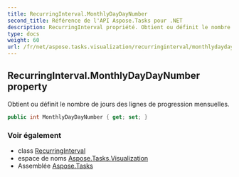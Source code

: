 ```yaml
---
title: RecurringInterval.MonthlyDayDayNumber
second_title: Référence de l'API Aspose.Tasks pour .NET
description: RecurringInterval propriété. Obtient ou définit le nombre de jours des lignes de progression mensuelles.
type: docs
weight: 60
url: /fr/net/aspose.tasks.visualization/recurringinterval/monthlydaydaynumber/
---
```

## RecurringInterval.MonthlyDayDayNumber property

Obtient ou définit le nombre de jours des lignes de progression mensuelles.

```csharp
public int MonthlyDayDayNumber { get; set; }
```

### Voir également

* class [RecurringInterval](../)
* espace de noms [Aspose.Tasks.Visualization](../../recurringinterval/)
* Assemblée [Aspose.Tasks](../../../)



